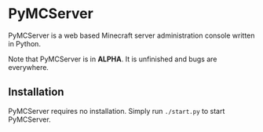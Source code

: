 PyMCServer
==========

PyMCServer is a web based Minecraft server administration console written in Python.

Note that PyMCServer is in **ALPHA**. It is unfinished and bugs are everywhere.

Installation
------------

PyMCServer requires no installation. Simply run `./start.py` to start PyMCServer.
